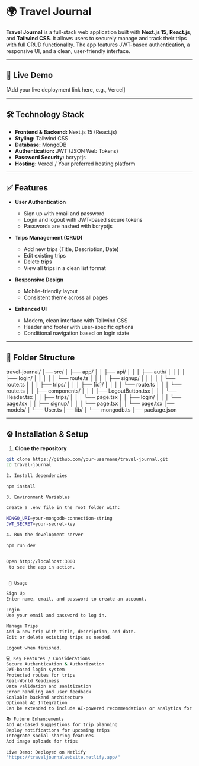 # 🌍 Travel Journal

**Travel Journal** is a full-stack web application built with **Next.js 15**, **React.js**, and **Tailwind CSS**. It allows users to securely manage and track their trips with full CRUD functionality. The app features JWT-based authentication, a responsive UI, and a clean, user-friendly interface.

---

## 🔗 Live Demo
[Add your live deployment link here, e.g., Vercel]

---

## 🛠 Technology Stack

- **Frontend & Backend:** Next.js 15 (React.js)
- **Styling:** Tailwind CSS
- **Database:** MongoDB
- **Authentication:** JWT (JSON Web Tokens)
- **Password Security:** bcryptjs
- **Hosting:** Vercel / Your preferred hosting platform

---

## ✅ Features

- **User Authentication**
  - Sign up with email and password
  - Login and logout with JWT-based secure tokens
  - Passwords are hashed with bcryptjs

- **Trips Management (CRUD)**
  - Add new trips (Title, Description, Date)
  - Edit existing trips
  - Delete trips
  - View all trips in a clean list format

- **Responsive Design**
  - Mobile-friendly layout
  - Consistent theme across all pages

- **Enhanced UI**
  - Modern, clean interface with Tailwind CSS
  - Header and footer with user-specific options
  - Conditional navigation based on login state

---

## 📂 Folder Structure

travel-journal/
│── src/
│ ├── app/
│ │ ├── api/
│ │ │ ├── auth/
│ │ │ │ ├── login/
│ │ │ │ │ └── route.ts
│ │ │ │ ├── signup/
│ │ │ │ │ └── route.ts
│ │ │ ├── trips/
│ │ │ ├── [id]/
│ │ │ │ └── route.ts
│ │ │ └── route.ts
│ │ ├── components/
│ │ │ ├── LogoutButton.tsx
│ │ │ └── Header.tsx
│ │ ├── trips/
│ │ │ └── page.tsx
│ │ ├── login/
│ │ │ └── page.tsx
│ │ ├── signup/
│ │ │ └── page.tsx
│ │ └── page.tsx
│── models/
│ └── User.ts
│── lib/
│ └── mongodb.ts
│── package.json


---

## ⚙️ Installation & Setup

1. **Clone the repository**
```bash
git clone https://github.com/your-username/travel-journal.git
cd travel-journal

2. Install dependencies

npm install

3. Environment Variables

Create a .env file in the root folder with:

MONGO_URI=your-mongodb-connection-string
JWT_SECRET=your-secret-key

4. Run the development server

npm run dev


Open http://localhost:3000
 to see the app in action.


 📝 Usage

Sign Up
Enter name, email, and password to create an account.

Login
Use your email and password to log in.

Manage Trips
Add a new trip with title, description, and date.
Edit or delete existing trips as needed.

Logout when finished.

💻 Key Features / Considerations
Secure Authentication & Authorization
JWT-based login system
Protected routes for trips
Real-World Readiness
Data validation and sanitization
Error handling and user feedback
Scalable backend architecture
Optional AI Integration
Can be extended to include AI-powered recommendations or analytics for trips

📚 Future Enhancements
Add AI-based suggestions for trip planning
Deploy notifications for upcoming trips
Integrate social sharing features
Add image uploads for trips

Live Demo: Deployed on Netlify
"https://traveljournalwebsite.netlify.app/"   